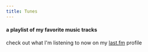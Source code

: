 ```yaml
---
title: Tunes
---
```

#### a playlist of my favorite music tracks

check out what I'm listening to now on my [last.fm](https://www.last.fm/user/sheshkovsky) profile